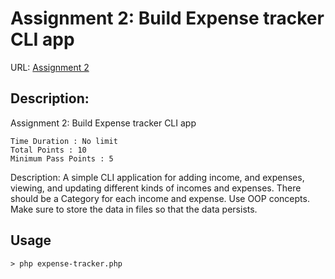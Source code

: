 # Assignment 2: Build Expense tracker CLI app

>
URL: [Assignment 2](https://interactivecares-courses.com/courses/complete-laravel-career-path/assignments/assignment-2-build-expense-tracker-cli-app/)

## Description:

Assignment 2: Build Expense tracker CLI app

    Time Duration : No limit
    Total Points : 10
    Minimum Pass Points : 5

Description: A simple CLI application for adding income, and expenses, viewing, and updating different kinds of incomes
and expenses. There should be a Category for each income and expense. Use OOP concepts. Make sure to store the data in
files so that the data persists.

## Usage

    > php expense-tracker.php